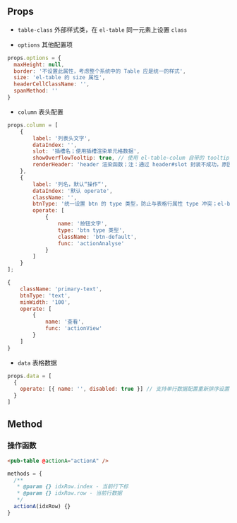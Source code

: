 ## Props

- `table-class` 外部样式类，在 `el-table` 同一元素上设置 `class`

- `options` 其他配置项

```js
props.options = {
  maxHeight: null,
  border: '不设置此属性，考虑整个系统中的 Table 应是统一的样式',
  size: 'el-table 的 size 属性',
  headerCellClassName: '',
  spanMethod: ''
}
```

- `column` 表头配置

```js
props.column = [
	{
		label: '列表头文字',
		dataIndex: '',
		slot: '插槽名；使用插槽渲染单元格数据',
		showOverflowTooltip: true, // 使用 el-table-colum 自带的 tooltip
		renderHeader: 'header 渲染函数；注：通过 header#slot 封装不成功，原因不详',
	},
	{
		label: '列名，默认“操作“',
		dataIndex: '默认 operate',
		className: '',
		btnType: '统一设置 btn 的 type 类型，防止与表格行属性 type 冲突；el-button type 属性',
		operate: [
			{
				name: '按钮文字',
				type: 'btn type 类型',
				className: 'btn-default',
				func: 'actionAnalyse'
			}
		]
	}
];

{
	className: 'primary-text',
	btnType: 'text',
	minWidth: '100',
	operate: [
		{
			name: '查看',
			func: 'actionView'
		}
	]
}
```

- `data` 表格数据

```js
props.data = [
  {
    operate: [{ name: '', disabled: true }] // 支持单行数据配置重新排序设置操作按钮是否禁用
  }
]
```

## Method

### 操作函数

```html
<pub-table @actionA="actionA" />
```

```js
methods = {
  /**
   * @param {} idxRow.index - 当前行下标
   * @param {} idxRow.row - 当前行数据
   */
  actionA(idxRow) {}
}
```
